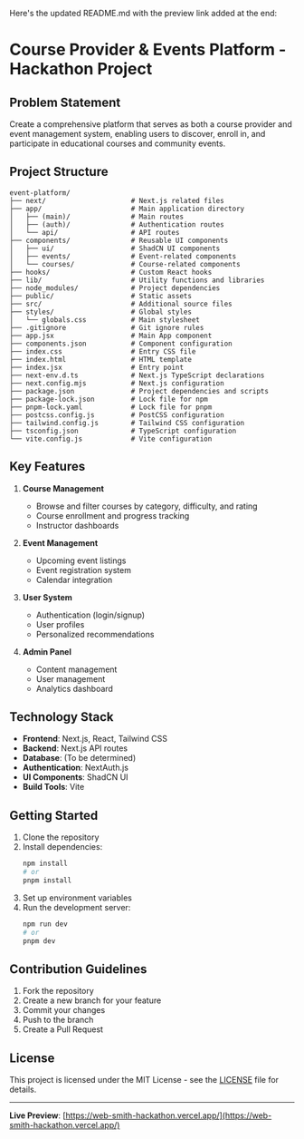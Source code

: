 Here's the updated README.md with the preview link added at the end:

# Course Provider & Events Platform - Hackathon Project

## Problem Statement

Create a comprehensive platform that serves as both a course provider and event management system, enabling users to discover, enroll in, and participate in educational courses and community events.

## Project Structure

```
event-platform/
├── next/                     # Next.js related files
├── app/                      # Main application directory
│   ├── (main)/               # Main routes
│   ├── (auth)/               # Authentication routes
│   └── api/                  # API routes
├── components/               # Reusable UI components
│   ├── ui/                   # ShadCN UI components
│   ├── events/               # Event-related components
│   └── courses/              # Course-related components
├── hooks/                    # Custom React hooks
├── lib/                      # Utility functions and libraries
├── node_modules/             # Project dependencies
├── public/                   # Static assets
├── src/                      # Additional source files
├── styles/                   # Global styles
│   └── globals.css           # Main stylesheet
├── .gitignore                # Git ignore rules
├── app.jsx                   # Main App component
├── components.json           # Component configuration
├── index.css                 # Entry CSS file
├── index.html                # HTML template
├── index.jsx                 # Entry point
├── next-env.d.ts             # Next.js TypeScript declarations
├── next.config.mjs           # Next.js configuration
├── package.json              # Project dependencies and scripts
├── package-lock.json         # Lock file for npm
├── pnpm-lock.yaml            # Lock file for pnpm
├── postcss.config.js         # PostCSS configuration
├── tailwind.config.js        # Tailwind CSS configuration
├── tsconfig.json             # TypeScript configuration
└── vite.config.js            # Vite configuration
```

## Key Features

1. **Course Management**
   - Browse and filter courses by category, difficulty, and rating
   - Course enrollment and progress tracking
   - Instructor dashboards

2. **Event Management**
   - Upcoming event listings
   - Event registration system
   - Calendar integration

3. **User System**
   - Authentication (login/signup)
   - User profiles
   - Personalized recommendations

4. **Admin Panel**
   - Content management
   - User management
   - Analytics dashboard

## Technology Stack

- **Frontend**: Next.js, React, Tailwind CSS
- **Backend**: Next.js API routes
- **Database**: (To be determined)
- **Authentication**: NextAuth.js
- **UI Components**: ShadCN UI
- **Build Tools**: Vite

## Getting Started

1. Clone the repository
2. Install dependencies:
   ```bash
   npm install
   # or
   pnpm install
   ```
3. Set up environment variables
4. Run the development server:
   ```bash
   npm run dev
   # or
   pnpm dev
   ```

## Contribution Guidelines

1. Fork the repository
2. Create a new branch for your feature
3. Commit your changes
4. Push to the branch
5. Create a Pull Request

## License

This project is licensed under the MIT License - see the [LICENSE](LICENSE) file for details.

---

**Live Preview**: [https://web-smith-hackathon.vercel.app/](https://web-smith-hackathon.vercel.app/)
